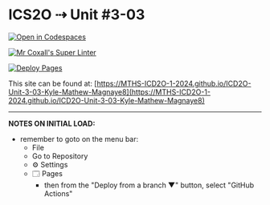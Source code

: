 # ICS2O ⇢ Unit #3-03

[![Open in Codespaces](https://classroom.github.com/assets/launch-codespace-2972f46106e565e64193e422d61a12cf1da4916b45550586e14ef0a7c637dd04.svg)](https://classroom.github.com/open-in-codespaces?assignment_repo_id=18981265)

[![Mr Coxall's Super Linter](https://github.com/MTHS-ICD2O-1-2024/ICD2O-Unit-3-03-Kyle-Mathew-Magnaye8/workflows/Mr%20Coxall's%20Super%20Linter/badge.svg)](https://github.com/MTHS-ICD2O-1-2024/ICD2O-Unit-3-03-Kyle-Mathew-Magnaye8/actions)

[![Deploy Pages](https://github.com/MTHS-ICD2O-1-2024/ICD2O-Unit-3-03-Kyle-Mathew-Magnaye8/workflows/Deploy%20Pages/badge.svg)](https://github.com/MTHS-ICD2O-1-2024/ICD2O-Unit-3-03-Kyle-Mathew-Magnaye8/actions)

This site can be found at: [https://MTHS-ICD2O-1-2024.github.io/ICD2O-Unit-3-03-Kyle-Mathew-Magnaye8](https://MTHS-ICD2O-1-2024.github.io/ICD2O-Unit-3-03-Kyle-Mathew-Magnaye8)

---

**NOTES ON INITIAL LOAD:**
- remember to goto on the menu bar:
  - File
  - Go to Repository
  - ⚙ Settings
  - 🗔 Pages
    - then from the "Deploy from a branch ▼" button, select "GitHub Actions"
